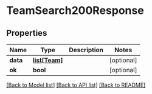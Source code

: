 # TeamSearch200Response


## Properties
Name | Type | Description | Notes
------------ | ------------- | ------------- | -------------
**data** | [**list[Team]**](Team.md) |  | [optional] 
**ok** | **bool** |  | [optional] 

[[Back to Model list]](../README.md#documentation-for-models) [[Back to API list]](../README.md#documentation-for-api-endpoints) [[Back to README]](../README.md)


